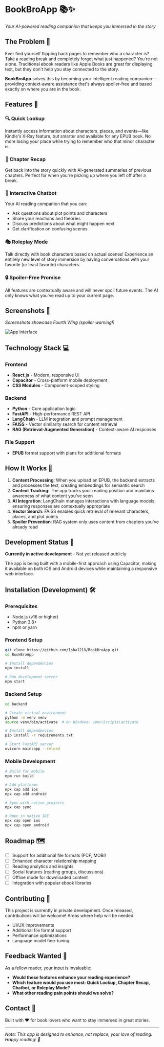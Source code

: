 # BookBroApp 📚✨

*Your AI-powered reading companion that keeps you immersed in the story*

## The Problem 🤔

Ever find yourself flipping back pages to remember who a character is? Take a reading break and completely forget what just happened? You're not alone. Traditional ebook readers like Apple Books are great for displaying text, but they don't help you stay connected to the story.

**BookBroApp** solves this by becoming your intelligent reading companion—providing context-aware assistance that's always spoiler-free and based exactly on where you are in the book.

## Features 🚀

### 🔍 **Quick Lookup** 
Instantly access information about characters, places, and events—like Kindle's X-Ray feature, but smarter and available for any EPUB book. No more losing your place while trying to remember who that minor character is.

### 📖 **Chapter Recap**
Get back into the story quickly with AI-generated summaries of previous chapters. Perfect for when you're picking up where you left off after a break.

### 🤖 **Interactive Chatbot**
Your AI reading companion that you can:
- Ask questions about plot points and characters
- Share your reactions and theories
- Discuss predictions about what might happen next
- Get clarification on confusing scenes

### 🎭 **Roleplay Mode** 
Talk directly with book characters based on actual scenes! Experience an entirely new level of story immersion by having conversations with your favorite (or least favorite) characters.

### 🔒 **Spoiler-Free Promise**
All features are contextually aware and will never spoil future events. The AI only knows what you've read up to your current page.

## Screenshots 📸

*Screenshots showcase Fourth Wing (spoiler warning!)*

![App Interface](path-to-your-screenshots)

## Technology Stack 💻

### Frontend
- **React.js** - Modern, responsive UI
- **Capacitor** - Cross-platform mobile deployment
- **CSS Modules** - Component-scoped styling

### Backend
- **Python** - Core application logic
- **FastAPI** - High-performance REST API
- **LangChain** - LLM integration and prompt management
- **FAISS** - Vector similarity search for content retrieval
- **RAG (Retrieval-Augmented Generation)** - Context-aware AI responses

### File Support
- **EPUB** format support with plans for additional formats

## How It Works 🔧

1. **Content Processing**: When you upload an EPUB, the backend extracts and processes the text, creating embeddings for semantic search
2. **Context Tracking**: The app tracks your reading position and maintains awareness of what content you've seen
3. **AI Integration**: LangChain manages interactions with language models, ensuring responses are contextually appropriate
4. **Vector Search**: FAISS enables quick retrieval of relevant characters, places, and plot points
5. **Spoiler Prevention**: RAG system only uses content from chapters you've already read

## Development Status 🚧

**Currently in active development** - Not yet released publicly

The app is being built with a mobile-first approach using Capacitor, making it available on both iOS and Android devices while maintaining a responsive web interface.

## Installation (Development) 🛠️

### Prerequisites
- Node.js (v16 or higher)
- Python 3.8+
- npm or yarn

### Frontend Setup
```bash
git clone https://github.com/Isha1218/BookBroApp.git
cd BookBroApp

# Install dependencies
npm install

# Run development server
npm start
```

### Backend Setup
```bash
cd backend

# Create virtual environment
python -m venv venv
source venv/bin/activate  # On Windows: venv\Scripts\activate

# Install dependencies
pip install -r requirements.txt

# Start FastAPI server
uvicorn main:app --reload
```

### Mobile Development
```bash
# Build for mobile
npm run build

# Add platforms
npx cap add ios
npx cap add android

# Sync with native projects
npx cap sync

# Open in native IDE
npx cap open ios
npx cap open android
```

## Roadmap 🗺️

- [ ] Support for additional file formats (PDF, MOBI)
- [ ] Enhanced character relationship mapping
- [ ] Reading analytics and insights
- [ ] Social features (reading groups, discussions)
- [ ] Offline mode for downloaded content
- [ ] Integration with popular ebook libraries

## Contributing 🤝

This project is currently in private development. Once released, contributions will be welcome! Areas where help will be needed:
- UI/UX improvements
- Additional file format support
- Performance optimizations
- Language model fine-tuning

## Feedback Wanted 💭

As a fellow reader, your input is invaluable:

- **Would these features enhance your reading experience?**
- **Which feature would you use most: Quick Lookup, Chapter Recap, Chatbot, or Roleplay Mode?**
- **What other reading pain points should we solve?**

## Contact 📧

Built with ❤️ for book lovers who want to stay immersed in great stories.

---

*Note: This app is designed to enhance, not replace, your love of reading. Happy reading! 📖*
